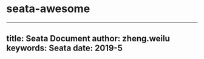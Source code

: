 # seata-awesome

---
title:  Seata Document
author:   zheng.weilu
keywords:   Seata
date:   2019-5
---
